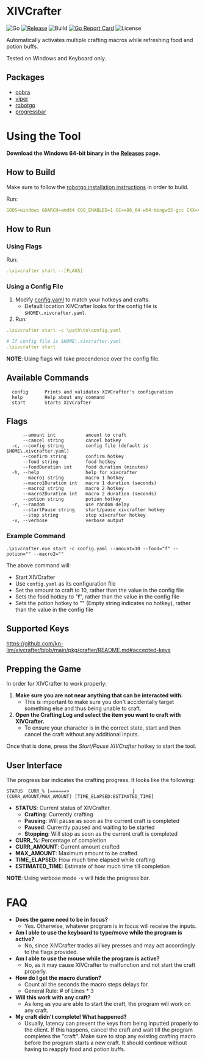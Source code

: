 # XIVCrafter
![Go](https://img.shields.io/github/go-mod/go-version/kn-lim/xivcrafter)
[![Release](https://img.shields.io/github/v/release/kn-lim/xivcrafter)](https://github.com/kn-lim/xivcrafter/releases)
![Build](https://github.com/kn-lim/xivcrafter/actions/workflows/build.yaml/badge.svg)
[![Go Report Card](https://goreportcard.com/badge/github.com/kn-lim/xivcrafter)](https://goreportcard.com/report/github.com/kn-lim/xivcrafter)
![License](https://img.shields.io/github/license/kn-lim/xivcrafter)

Automatically activates multiple crafting macros while refreshing food and potion buffs.

Tested on Windows and Keyboard only.

## Packages

- [cobra](https://github.com/spf13/cobra)
- [viper](https://github.com/spf13/viper)
- [robotgo](https://github.com/go-vgo/robotgo)
- [progressbar](https://github.com/schollz/progressbar)

# Using the Tool

**Download the Windows 64-bit binary in the [Releases](https://github.com/kn-lim/xivcrafter/releases) page.**

## How to Build

Make sure to follow the [robotgo installation instructions](https://github.com/go-vgo/robotgo#requirements) in order to build.

Run:
```yml
GOOS=windows GOARCH=amd64 CGO_ENABLED=1 CC=x86_64-w64-mingw32-gcc CXX=x86_64-w64-mingw32-g++ go build
```

## How to Run

### Using Flags

Run:
```yml
.\xivcrafter start --[FLAGS]
```

### Using a Config File

1. Modify [config.yaml](https://github.com/kn-lim/xivcrafter/blob/main/config.yaml) to match your hotkeys and crafts.
    - Default location XIVCrafter looks for the config file is `$HOME\.xivcrafter.yaml`.
2. Run:
```yml
.\xivcrafter start -c \path\to\config.yaml

# If config file is $HOME\.xivcrafter.yaml
.\xivcrafter start
```

**NOTE**: Using flags will take precendence over the config file.

## Available Commands

```
  config      Prints and validates XIVCrafter's configuration
  help        Help about any command
  start       Starts XIVCrafter
```

## Flags

```
      --amount int           amount to craft
      --cancel string        cancel hotkey
  -c, --config string        config file (default is $HOME\.xivcrafter.yaml)
      --confirm string       confirm hotkey
      --food string          food hotkey
      --foodDuration int     food duration (minutes)
  -h, --help                 help for xivcrafter
      --macro1 string        macro 1 hotkey
      --macro1Duration int   macro 1 duration (seconds)
      --macro2 string        macro 2 hotkey
      --macro2Duration int   macro 2 duration (seconds)
      --potion string        potion hotkey
  -r, --random               use random delay
      --startPause string    start/pause xivcrafter hotkey
      --stop string          stop xivcrafter hotkey
  -v, --verbose              verbose output
```

### Example Command

```
.\xivcrafter.exe start -c config.yaml --amount=10 --food="f" --potion="" --macro2=""
```

The above command will:
- Start XIVCrafter
- Use `config.yaml` as its configuration file
- Set the amount to craft to 10, rather than the value in the config file
- Sets the food hotkey to "**f**", rather than the value in the config file
- Sets the potion hotkey to "" (Empty string indicates no hotkey), rather than the value in the config file

## Supported Keys

https://github.com/kn-lim/xivcrafter/blob/main/pkg/crafter/README.md#accepted-keys

## Prepping the Game

In order for XIVCrafter to work properly:

1. **Make sure you are not near anything that can be interacted with.**
    - This is important to make sure you don't accidentally target something else and thus being unable to craft.
2. **Open the Crafting Log and select the item you want to craft with XIVCrafter.**
    - To ensure your character is in the correct state, start and then cancel the craft without any additional inputs.

Once that is done, press the _Start/Pause XIVCrafter_ hotkey to start the tool.

## User Interface

The progress bar indicates the crafting progress. It looks like the following:
```
STATUS  CURR_% [======>                       ] (CURR_AMOUNT/MAX_AMOUNT) [TIME_ELAPSED:ESTIMATED_TIME]
```
- **STATUS**: Current status of XIVCrafter.
  - **Crafting**: Currently crafting
  - **Pausing**: Will pause as soon as the current craft is completed
  - **Paused**: Currently paused and waiting to be started
  - **Stopping**: Will stop as soon as the current craft is completed
- **CURR_%**: Percentage of completion
- **CURR_AMOUNT**: Current amount crafted
- **MAX_AMOUNT**: Maximum amount to be crafted
- **TIME_ELAPSED**: How much time elapsed while crafting
- **ESTIMATED_TIME**: Estimate of how much time till completion

**NOTE**: Using verbose mode `-v` will hide the progress bar.

# FAQ

- **Does the game need to be in focus?**
  - Yes. Otherwise, whatever program is in focus will receive the inputs.
- **Am I able to use the keyboard to type/move while the program is active?**
  - No, since XIVCrafter tracks all key presses and may act accordingly to the flags provided.
- **Am I able to use the mouse while the program is active?**
  - No, as it may cause XIVCrafter to malfunction and not start the craft properly.
- **How do I get the macro duration?**
  - Count all the seconds the macro steps delays for.
  - General Rule: # of Lines * 3
- **Will this work with any craft?**
  - As long as you are able to start the craft, the program will work on any craft.
- **My craft didn't complete! What happened?**
  - Usually, latency can prevent the keys from being inputted properly to the client. If this happens, cancel the craft and wait till the program completes the "craft". Make sure to stop any existing crafting macro before the program starts a new craft. It should continue without having to reapply food and potion buffs.
